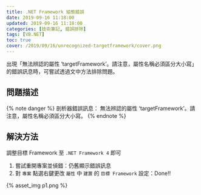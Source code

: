 ```yaml
---
title: .NET Framework 組態錯誤
date: 2019-09-16 11:18:00
updated: 2019-09-16 11:18:00
categories: [技術筆記, 錯誤排除]
tags: [VB.NET]
toc: true
cover: /2019/09/16/unrecognized-targetframework/cover.png
---
```


出現「無法辨認的屬性 ‘targetFramework’。請注意，屬性名稱必須區分大小寫」的錯誤訊息時，可嘗試透過文中方法排除問題。

<!-- more -->

## 問題描述

{% note danger %}
剖析器錯誤訊息：
無法辨認的屬性 ‘targetFramework’。請注意，屬性名稱必須區分大小寫。
{% endnote %}

## 解決方法

調整目標 Framework 至 `.NET Framework 4` 即可
1. 嘗試重開專案並偵錯：仍舊顯示錯誤訊息
2. 對 `專案` 點選右鍵更改 `屬性` 中 `建置` 的 `目標 Framework` 設定：Done!!

{% asset_img p1.png %}